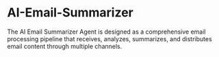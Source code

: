 # AI-Email-Summarizer
The AI Email Summarizer Agent is designed as a comprehensive email processing pipeline that receives, analyzes, summarizes, and distributes email content through multiple channels.
